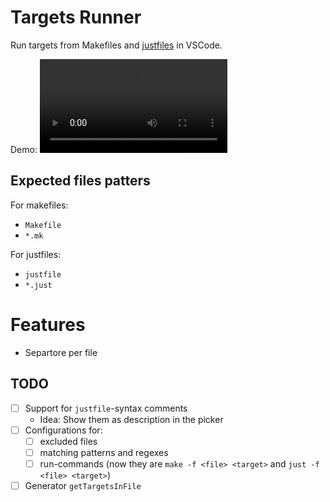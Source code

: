 # Targets Runner

Run targets from Makefiles and [justfiles](https://github.com/casey/just) in VSCode.

Demo: <video src="demo.mp4" controls></video>

## Expected files patters

For makefiles:

- `Makefile`
- `*.mk`

For justfiles:

- `justfile`
- `*.just`

# Features

- Separtore per file

## TODO

- [ ] Support for `justfile`-syntax comments
    - Idea: Show them as description in the picker
- [ ] Configurations for:
  - [ ] excluded files
  - [ ] matching patterns and regexes
  - [ ] run-commands (now they are `make -f <file> <target>` and `just -f <file> <target>`)
- [ ] Generator `getTargetsInFile`
